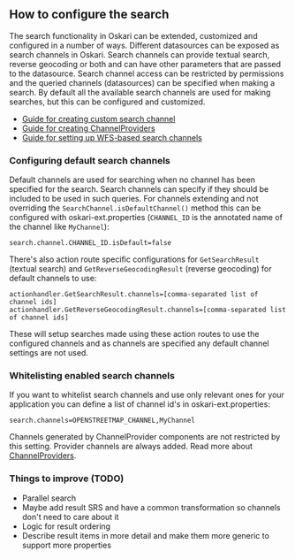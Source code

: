 ## How to configure the search

The search functionality in Oskari can be extended, customized and configured in a number of ways. Different datasources can be exposed as search channels in Oskari. Search channels can provide textual search, reverse geocoding or both and can have other parameters that are passed to the datasource. Search channel access can be restricted by permissions and the queried channels (datasources) can be specified when making a search. By default all the available search channels are used for making searches, but this can be configured and customized.

- [Guide for creating custom search channel](00161-SearchCustomchannel.md)
- [Guide for creating ChannelProviders](00162-SearchChannelprovider.md)
- [Guide for setting up WFS-based search channels](00163-SearchWfsSearch.md)

### Configuring default search channels

Default channels are used for searching when no channel has been specified for the search. Search channels can specify if they should be included to be used in such queries. For channels extending and not overriding the `SearchChannel.isDefaultChannel()` method this can be configured with oskari-ext.properties (`CHANNEL_ID` is the annotated name of the channel like `MyChannel`):

	search.channel.CHANNEL_ID.isDefault=false

There's also action route specific configurations for `GetSearchResult` (textual search) and `GetReverseGeocodingResult` (reverse geocoding) for default channels to use:

	actionhandler.GetSearchResult.channels=[comma-separated list of channel ids]
	actionhandler.GetReverseGeocodingResult.channels=[comma-separated list of channel ids]

These will setup searches made using these action routes to use the configured channels and as channels are specified any default channel settings are not used.

### Whitelisting enabled search channels

If you want to whitelist search channels and use only relevant ones for your application you can define a list of channel id's in oskari-ext.properties:

    search.channels=OPENSTREETMAP_CHANNEL,MyChannel

Channels generated by ChannelProvider components are not restricted by this setting. Provider channels are always added. Read more about [ChannelProviders](00162-SearchChannelprovider.md).

### Things to improve (TODO)

* Parallel search
* Maybe add result SRS and have a common transformation so channels don't need to care about it
* Logic for result ordering
* Describe result items in more detail and make them more generic to support more properties